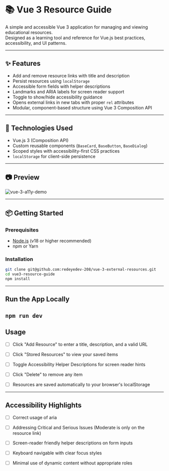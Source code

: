 # 📚 Vue 3 Resource Guide

A simple and accessible Vue 3 application for managing and viewing educational resources.  
Designed as a learning tool and reference for Vue.js best practices, accessibility, and UI patterns.

---

## ✨ Features

- Add and remove resource links with title and description
- Persist resources using `localStorage`
- Accessible form fields with helper descriptions
- Landmarks and ARIA labels for screen reader support
- Toggle to show/hide accessibility guidance
- Opens external links in new tabs with proper `rel` attributes
- Modular, component-based structure using Vue 3 Composition API

---

## 🚀 Technologies Used

- Vue.js 3 (Composition API)
- Custom reusable components (`BaseCard`, `BaseButton`, `BaseDialog`)
- Scoped styles with accessibility-first CSS practices
- `localStorage` for client-side persistence

---

## 📷 Preview

![vue-3-a11y-demo](https://github.com/user-attachments/assets/82740cb9-4284-4bd3-850d-a23199b3bf16)


---

## 📦 Getting Started

### Prerequisites

- [Node.js](https://nodejs.org/) (v18 or higher recommended)
- npm or Yarn

### Installation

```bash
git clone git@github.com:redeyedev-208/vue-3-external-resources.git
cd vue3-resource-guide
npm install
```

---
## Run the App Locally
`npm run dev`
---
## Usage
- [ ] Click "Add Resource" to enter a title, description, and a valid URL

- [ ] Click "Stored Resources" to view your saved items

- [ ] Toggle Accessibility Helper Descriptions for screen reader hints

- [ ] Click "Delete" to remove any item

- [ ] Resources are saved automatically to your browser's localStorage

---

## Accessibility Highlights
- [ ] Correct usage of aria

- [ ] Addressing Critical and Serious Issues (Moderate is only on the resource link)

- [ ] Screen-reader friendly helper descriptions on form inputs

- [ ] Keyboard navigable with clear focus styles

- [ ] Minimal use of dynamic content without appropriate roles



